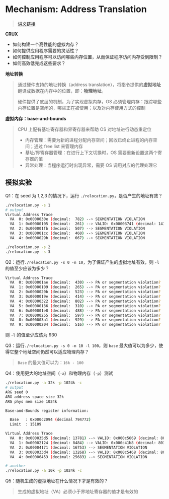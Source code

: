 # Mechanism: Address Translation

> [讲义链接](https://pages.cs.wisc.edu/~remzi/OSTEP/vm-mechanism.pdf)

**CRUX**

- 如何构建一个高性能的虚拟内存？
- 如何提供应用程序需要的灵活性？
- 如何控制应用程序可以访问哪些内存位置，从而保证程序访问内存受到限制？
- 如何高效低完成这些要求？

**地址转换**

> 通过硬件支持的地址转换（address translation），将指令提供的**虚拟地址**翻译成数据在内存中的位置，即：**物理地址**。
>
> 硬件提供了底层的机制，为了实现虚拟内存，OS 必须管理内存：跟踪哪些内存位置是空闲的，哪些正在被使用；以及对内存使用方式的控制

**虚拟内存：base-and-bounds**

> CPU 上配有基址寄存器和界寄存器来帮助 OS 对地址进行动态重定位
>
> - 内存管理：需要为新的进程分配内存空间；回收已终止进程的内存空间；通过 free list 来管理内存
> - 基址/界寄存器管理：在进行上下文切换时，OS 需要重新设置这两个寄存器的值
> - 异常处理：当程序运行时出现异常，需要 OS 调用对应的代理处理它

## 模拟实验

Q1：在 seed 为 1,2,3 的情况下，运行 `./relocation.py`，是否产生的地址有效？

```bash
./relocation.py -s 1
# output
Virtual Address Trace
  VA  0: 0x0000030e (decimal:  782) --> SEGMENTATION VIOLATION
  VA  1: 0x00000105 (decimal:  261) --> VALID: 0x00003741 (decimal: 14145)
  VA  2: 0x000001fb (decimal:  507) --> SEGMENTATION VIOLATION
  VA  3: 0x000001cc (decimal:  460) --> SEGMENTATION VIOLATION
  VA  4: 0x0000029b (decimal:  667) --> SEGMENTATION VIOLATION

./relocation.py -s 2
./relocation.py -s 3
```



Q2：运行`./relocation.py -s 0 -n 10`，为了保证产生的虚拟地址有效，则 `-l` 的值至少应该为多少？

```bash
Virtual Address Trace
  VA  0: 0x000001ae (decimal:  430) --> PA or segmentation violation?
  VA  1: 0x00000109 (decimal:  265) --> PA or segmentation violation?
  VA  2: 0x0000020b (decimal:  523) --> PA or segmentation violation?
  VA  3: 0x0000019e (decimal:  414) --> PA or segmentation violation?
  VA  4: 0x00000322 (decimal:  802) --> PA or segmentation violation?
  VA  5: 0x00000136 (decimal:  310) --> PA or segmentation violation?
  VA  6: 0x000001e8 (decimal:  488) --> PA or segmentation violation?
  VA  7: 0x00000255 (decimal:  597) --> PA or segmentation violation?
  VA  8: 0x000003a1 (decimal:  929) --> PA or segmentation violation?
  VA  9: 0x00000204 (decimal:  516) --> PA or segmentation violation?
```

则 `-l` 的值至少应该为 930



Q3：运行`./relocation.py -s 0 -n 10 -l 100`，则 `base` 最大值可以为多少，使得它整个地址空间仍然可以适应物理内存？

> `Base` 的最大值可以为：`16k - 100`



Q4：使用更大的地址空间（`-a`）和物理内存（`-p`）测试

```bash
./relocation.py -a 32k -p 1024k -c       
# output
ARG seed 0
ARG address space size 32k
ARG phys mem size 1024k

Base-and-Bounds register information:

  Base   : 0x000c2094 (decimal 794772)
  Limit  : 15109

Virtual Address Trace
  VA  0: 0x000035d5 (decimal: 13781) --> VALID: 0x000c5669 (decimal: 808553)
  VA  1: 0x00002124 (decimal: 8484) --> VALID: 0x000c41b8 (decimal: 803256)
  VA  2: 0x00004171 (decimal: 16753) --> SEGMENTATION VIOLATION
  VA  3: 0x000033d4 (decimal: 13268) --> VALID: 0x000c5468 (decimal: 808040)
  VA  4: 0x00006453 (decimal: 25683) --> SEGMENTATION VIOLATION

# another
./relocation.py -a 10k -p 1024k -c
```



Q5：随机生成的虚拟地址在什么情况下才是有效的？

> 生成的虚拟地址（VA）必须小于界地址寄存器的值才是有效的






















